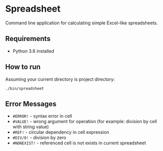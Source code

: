 # Spreadsheet

Command line application for calculating simple Excel-like spreadsheets.

## Requirements

- Python 3.6 installed

## How to run

Assuming your current directory is project directory:

`./bin/spreadsheet`

## Error Messages

- `#ERROR!` - syntax error in cell
- `#VALUE!` - wrong argument for operation
(for example: division by cell with string value)
- `#REF!` - circular dependency in cell expression
- `#DIV/0!` - division by zero
- `#NONEXIST!` - referenced cell is not exists in current spreadsheet
